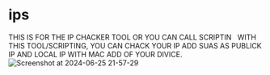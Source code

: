 # ips
THIS IS FOR THE IP CHACKER TOOL OR YOU CAN  CALL  SCRIPTIN  
WITH THIS TOOL/SCRIPTING, YOU CAN CHACK YOUR IP ADD
SUAS AS PUBLICK IP AND LOCAL IP WITH MAC ADD OF YOUR DIVICE.
![Screenshot at 2024-06-25 21-57-29](https://github.com/didwmsabargayary/ips/assets/61718775/71ad2ef1-09f8-4be5-bded-b64edba7e7c2)
